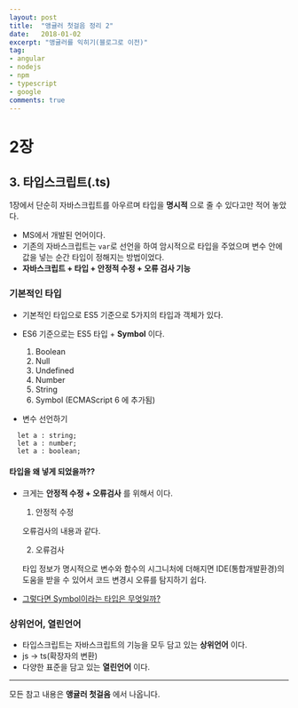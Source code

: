 ```yaml
---
layout: post
title:  "앵귤러 첫걸음 정리 2"
date:   2018-01-02
excerpt: "앵귤러를 익히기(블로그로 이전)"
tag:
- angular
- nodejs
- npm
- typescript
- google
comments: true
---
```


**2장**
===

## 3. 타입스크립트(.ts)

1장에서 단순히 자바스크립트를 아우르며 타입을 **명시적** 으로 줄 수 있다고만 적어 놓았다.
 - MS에서 개발된 언어이다.
 - 기존의 자바스크립트는 `var`로 선언을 하여 암시적으로 타입을 주었으며 변수 안에 값을 넣는 순간 타입이 정해지는 방법이었다.
 - **자바스크립트 + 타입 + 안정적 수정 + 오류 검사 기능**


### 기본적인 타입
 - 기본적인 타입으로 ES5 기준으로 5가지의 타입과 객체가 있다.
 - ES6 기준으로는 ES5 타입 + **Symbol** 이다.

    1. Boolean
    2. Null
    3. Undefined
    4. Number
    5. String
    6. Symbol (ECMAScript 6 에 추가됨)

- 변수 선언하기
 ```
   let a : string;
   let a : number;
   let a : boolean;
 ```

#### 타입을 왜 넣게 되었을까??
  - 크게는 **안정적 수정 + 오류검사** 를 위해서 이다.
    1. 안정적 수정

      오류검사의 내용과 같다.

    2. 오류검사

      타입 정보가 명시적으로 변수와 함수의 시그니처에 더해지면 IDE(통합개발환경)의 도움을 받을 수 있어서 코드 변경시 오류를 탐지하기 쉽다.

- [그렇다면 Symbol이라는 타입은 무엇일까?](https://github.com/SeonHyungJo/My_Study/blob/master/Angular/What_is_SymbolType)

### 상위언어, 열린언어
 - 타입스크립트는 자바스크립트의 기능을 모두 담고 있는 **상위언어** 이다.
 - js -> ts(확장자의 변환)
 - 다양한 표준을 담고 있는 **열린언어** 이다.

---
모든 참고 내용은 **앵귤러 첫걸음** 에서 나옵니다.
